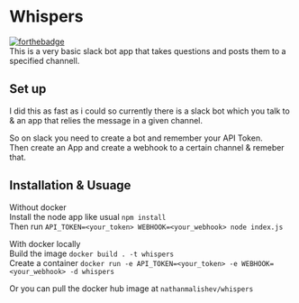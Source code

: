 # Whispers
[![forthebadge](http://forthebadge.com/images/badges/fuck-it-ship-it.svg)](http://forthebadge.com)  
This is a very basic slack bot app that takes questions and posts them to a specified channell.  

## Set up
I did this as fast as i could so currently there is a slack bot which you talk to & an app that relies the message in a given channel.

So on slack you need to create a bot and remember your API Token.  
Then create an App and create a webhook to a certain channel & remeber that.

## Installation & Usuage
Without docker  
Install the node app like usual `npm install`  
Then run `API_TOKEN=<your_token> WEBHOOK=<your_webhook> node index.js`

   
With docker locally  
Build the image `docker build . -t whispers`  
Create a container `docker run -e API_TOKEN=<your_token> -e WEBHOOK=<your_webhook> -d whispers`  

Or you can pull the docker hub image at `nathanmalishev/whispers`


